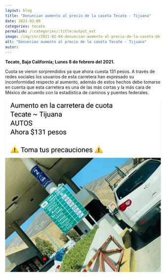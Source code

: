 ```yaml
---
layout: blog
title: "Denuncian aumento al precio de la caseta Tecate - Tijuana"
date: 2021-02-08
categories: tecate
permalink: /:categories/:title:output_ext
image: /img/cnr/2021-02-04-denuncian-aumento-al-precio-de-la-caseta-de-tecate-tijuana.jpg
alt: "Denuncian aumento al precio de la caseta Tecate - Tijuana"
autor:
---
```


**Tecate, Baja California; Lunes 8 de febrero del 2021.** 

Cuota se vieron sorprendidos ya que ahora cuesta 131 pesos.
A través de redes sociales los usuarios de esta carretera han expresado su inconformidad respecto al aumento, además de estos hechos debe tomarse en cuenta que esta carretera es una de las más cortas y la más cara de México de acuerdo con la estadística de caminos y puentes federales.

<div id="carouselExampleSlidesOnly" class="carousel slide" data-ride="carousel">
  <div class="carousel-inner">
    <div class="carousel-item active">
       <img class="d-block w-100" src="/img/cnr/2021-02-04-denuncian-aumento-al-precio-de-la-caseta-de-tecate-tijuana.jpg" loading="lazy"  alt="Denuncian aumento al precio de la caseta Tecate - Tijuana">
    </div>
  </div>
</div>

